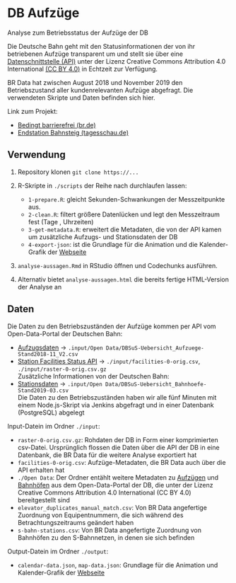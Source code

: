 # DB Aufzüge
Analyse zum Betriebsstatus der Aufzüge der DB

Die Deutsche Bahn geht mit den Statusinformationen der von ihr betriebenen Aufzüge transparent um und stellt sie über eine [Datenschnittstelle (API)](https://developer.deutschebahn.com/store/apis/info?name=FaSta-Station_Facilities_Status&version=v2&provider=DBOpenData) unter der Lizenz Creative Commons Attribution 4.0 International [(CC BY 4.0)](https://creativecommons.org/licenses/by/4.0/deed.de) in Echtzeit zur Verfügung.

BR Data hat zwischen August 2018 und November 2019 den Betriebszustand aller kundenrelevanten Aufzüge abgefragt. Die verwendeten Skripte und Daten befinden sich hier.

Link zum Projekt:
- [Bedingt barrierefrei (br.de)](https://web.br.de/interaktiv/defekte-aufzuege/)
- [Endstation Bahnsteig (tagesschau.de)](https://www.tagesschau.de/investigativ/br-recherche/bahn-aufzuege-101.html)

## Verwendung

1. Repository klonen `git clone https://...`
2. R-Skripte in `./scripts` der Reihe nach durchlaufen lassen:
	* `1-prepare.R`: gleicht Sekunden-Schwankungen der Messzeitpunkte aus.
	* `2-clean.R`: filtert größere Datenlücken und legt den Messzeitraum fest (Tage , Uhrzeiten)
	* `3-get-metadata.R`: erweitert die Metadaten, die von der API kamen um zusätzliche Aufzugs- und Stationsdaten der DB
	* `4-export-json`: ist die Grundlage für die Animation und die Kalender-Grafik der [Webseite](https://web.br.de/interaktiv/defekte-aufzuege/)

3. `analyse-aussagen.Rmd` in RStudio öffnen und Codechunks ausführen.

4. Alternativ bietet `analyse-aussagen.html` die bereits fertige HTML-Version der Analyse an

## Daten

Die Daten zu den Betriebszuständen der Aufzüge kommen per API vom Open-Data-Portal der Deutschen Bahn: 
- [Aufzugsdaten](https://data.deutschebahn.com/dataset/data-aufzug) → `.input/Open Data/DBSuS-Uebersicht_Aufzuege-Stand2018-11_V2.csv`   
- [Station Facilities Status API](https://data.deutschebahn.com/dataset/fasta-station-facilities-status) → `./input/facilities-0-orig.csv`, `./input/raster-0-orig.csv.gz`    
Zusätzliche Informationen von der Deutschen Bahn:  
- [Stationsdaten](https://data.deutschebahn.com/dataset/data-stationsdaten) → `.input/Open Data/DBSuS-Uebersicht_Bahnhoefe-Stand2019-03.csv`  
Die Daten zu den Betriebszuständen haben wir alle fünf Minuten mit einem Node.js-Skript via Jenkins abgefragt und in einer Datenbank (PostgreSQL) abgelegt

Input-Datein im Ordner `./input`:
- `raster-0-orig.csv.gz`: Rohdaten der DB in Form einer komprimierten csv-Datei. Ursprünglich flossen die Daten über die API der DB in eine Datenbank, die BR Data für die weitere Analyse exportiert hat
- `facilities-0-orig.csv`: Aufzüge-Metadaten, die BR Data auch über die API erhalten hat
- `./Open Data`: Der Ordner entählt weitere Metadaten zu [Aufzügen](https://data.deutschebahn.com/dataset/data-aufzug) und [Bahnhöfen](https://data.deutschebahn.com/dataset/data-stationsdaten) aus dem Open-Data-Portal der DB, die unter der Lizenz Creative Commons Attribution 4.0 International (CC BY 4.0) bereitgestellt sind
- `elevator_duplicates_manual_match.csv`: Von BR Data angefertige Zuordnung von Equipentnummern, die sich während des Betrachtungszeitraums geändert haben
- `s-bahn-stations.csv`: Von BR Data angefertigte Zuordnung von Bahnhöfen zu den S-Bahnnetzen, in denen sie sich befinden

Output-Datein im Ordner `./output`:
- `calendar-data.json`, `map-data.json`: Grundlage für die Animation und Kalender-Grafik der [Webseite](https://web.br.de/interaktiv/defekte-aufzuege/)
